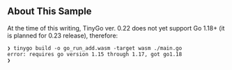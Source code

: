 ## About This Sample

At the time of this writing, TinyGo ver. 0.22 does not yet support Go 1.18+ (it is planned for 0.23 release), therefore:
```shell
❯ tinygo build -o go_run_add.wasm -target wasm ./main.go 
error: requires go version 1.15 through 1.17, got go1.18
❯ 
```
